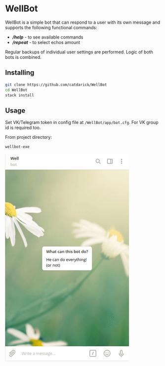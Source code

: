 # WellBot

WellBot is a simple bot that can respond to a user with its own message and supports the following functional commands:
  - *__/help__*   - to see available commands
  - *__/repeat__* - to select echos amount
  
Regular backups of individual user settings are performed.
Logic of both bots is combined.

## Installing

```sh
git clone https://github.com/catdarick/WellBot
cd WellBot
stack install
```

## Usage
Set VK/Telegram token in config file at `/WellBot/app/bot.cfg`.
For VK group id is required too.

From project directory:
```sh
wellbot-exe
```



![alt text](https://github.com/catdarick/WellBot/blob/Class/Demo.gif?raw=true)

